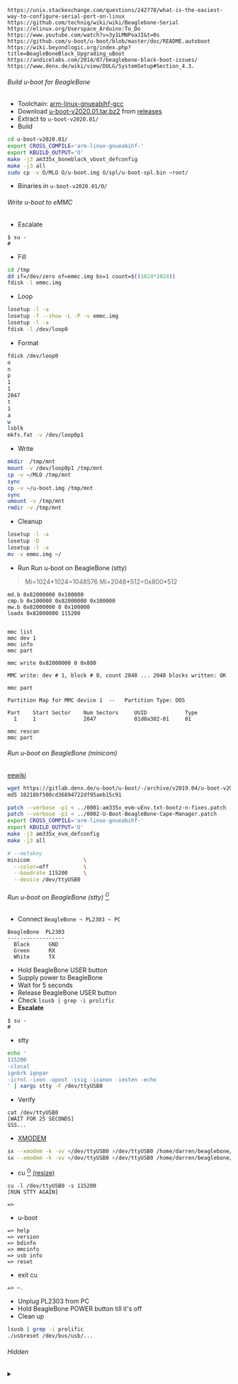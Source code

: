 ```
https://unix.stackexchange.com/questions/242778/what-is-the-easiest-way-to-configure-serial-port-on-linux
https://github.com/techniq/wiki/wiki/Beaglebone-Serial
https://elinux.org/Userspace_Arduino:To_Do
https://www.youtube.com/watch?v=3y1LMNPoaJI&t=0s
https://github.com/u-boot/u-boot/blob/master/doc/README.autoboot
https://wiki.beyondlogic.org/index.php?title=BeagleBoneBlack_Upgrading_uBoot
https://andicelabs.com/2014/07/beaglebone-black-boot-issues/
https://www.denx.de/wiki/view/DULG/SystemSetup#Section_4.3.
```

###### Build u-boot for BeagleBone

* Toolchain: [arm-linux-gnueabihf-gcc](https://aur.archlinux.org/packages/arm-linux-gnueabihf-gcc/)
* Download [u-boot-v2020.01.tar.bz2](https://gitlab.denx.de/u-boot/u-boot/-/archive/v2020.01/u-boot-v2020.01.tar.bz2) from [releases](https://gitlab.denx.de/u-boot/u-boot/-/tags)
* Extract to `u-boot-v2020.01/`
* Build
```bash
cd u-boot-v2020.01/
export CROSS_COMPILE='arm-linux-gnueabihf-'
export KBUILD_OUTPUT='O'
make -j3 am335x_boneblack_vboot_defconfig
make -j3 all
sudo cp -v O/MLO O/u-boot.img O/spl/u-boot-spl.bin ~root/
```
* Binaries in `u-boot-v2020.01/O/`

###### Write u-boot to eMMC
* Escalate
```
$ su -
#
```
* Fill
```bash
cd /tmp
dd if=/dev/zero of=emmc.img bs=1 count=$((1024*1024))
fdisk -l emmc.img
```
* Loop
```bash
losetup -l -a
losetup -f --show -L -P -v emmc.img
losetup -l -a
fdisk -l /dev/loop0
```
* Format
```bash
fdisk /dev/loop0
o
n
p
1
1
2047
t
1
a
w
lsblk
mkfs.fat -v /dev/loop0p1
```
* Write
```bash
mkdir  /tmp/mnt
mount -v /dev/loop0p1 /tmp/mnt
cp -v ~/MLO /tmp/mnt
sync
cp -v ~/u-boot.img /tmp/mnt
sync
umount -v /tmp/mnt
rmdir -v /tmp/mnt
```
* Cleanup
```bash
losetup -l -a
losetup -D
losetup -l -a
mv -v emmc.img ~/
```
* Run Run u-boot on BeagleBone (stty)
> Mi=1024\*1024=1048576
> Mi=2048\*512=0x800\*512
```
md.b 0x82000000 0x100000
cmp.b 0x100000 0x82000000 0x100000
mw.b 0x82000000 0 0x100000
loadx 0x82000000 115200
```
```

mmc list
mmc dev 1
mmc info
mmc part

mmc write 0x82000000 0 0x800

MMC write: dev # 1, block # 0, count 2048 ... 2048 blocks written: OK

mmc part

Partition Map for MMC device 1  --   Partition Type: DOS

Part    Start Sector    Num Sectors     UUID            Type
  1     1               2047            01d0a302-01     01

mmc rescan
mmc part
```

###### Run u-boot on BeagleBone (minicom)

[eewiki](https://www.digikey.com/eewiki/display/linuxonarm/BeagleBone+Black#BeagleBoneBlack-Bootloader:U-Boot)

```bash
wget https://gitlab.denx.de/u-boot/u-boot/-/archive/v2019.04/u-boot-v2019.04.tar.bz2
md5 10218bf500cd36894722df95aeb15c91

patch --verbose -p1 < ../0001-am335x_evm-uEnv.txt-bootz-n-fixes.patch
patch --verbose -p1 < ../0002-U-Boot-BeagleBone-Cape-Manager.patch
export CROSS_COMPILE='arm-linux-gnueabihf-'
export KBUILD_OUTPUT='O'
make -j3 am335x_evm_defconfig
make -j3 all

```

```bash
# --metakey
minicom                 \
  --color=off           \
  --baudrate 115200     \
  --device /dev/ttyUSB0
```

###### Run u-boot on BeagleBone (stty) [<sup>O</sup>](https://www.denx.de/wiki/view/DULG/SystemSetup#Section_4.2.)

* Connect `BeagleBone ~ PL2303 ~ PC`
```
BeagleBone  PL2303
------------------
  Black      GND
  Green      RX
  White      TX
```
* Hold BeagleBone USER button
* Supply power to BeagleBone
* Wait for 5 seconds
* Release BeagleBone USER button
* Check `lsusb | grep -i prolific`
* **Escalate**
```
$ su -
# 
```
* stty
```bash
echo '
115200
-clocal
ignbrk ignpar
-icrnl -ixon -opost -isig -icanon -iexten -echo
' | xargs stty -F /dev/ttyUSB0
```
* Verify
```
cat /dev/ttyUSB0
[WAIT FOR 25 SECONDS]
SSS...
```
* [XMODEM](http://e2e.ti.com/support/processors/f/791/t/803163?Linux-AM3358-Serial-transfer-of-files)
```bash
sx --xmodem -k -vv </dev/ttyUSB0 >/dev/ttyUSB0 /home/darren/beaglebone/u-boot-v2020.01/O/spl/u-boot-spl.bin
sx --xmodem -k -vv </dev/ttyUSB0 >/dev/ttyUSB0 /home/darren/beaglebone/u-boot-v2020.01/O/u-boot.img
```
* cu [<sup>O</sup>](https://access.redhat.com/solutions/209663) [(resize)](https://wiki.archlinux.org/index.php/Working_with_the_serial_console#Troubleshooting)
```
cu -l /dev/ttyUSB0 -s 115200
[RUN STTY AGAIN]

=> 
```
* u-boot
```?
=> help
=> version
=> bdinfo
=> mmcinfo
=> usb info
=> reset
```
* exit cu
```
=> ~.

```
* Unplug PL2303 from PC
* Hold BeagleBone POWER button till it's off
* Clean up
``` bash
lsusb | grep -i prolific
./usbreset /dev/bus/usb/...
```

###### Hidden

<details><summary>&nbsp;</summary>

Example serial port setup that works

stty -aF /dev/ttyUSB0
```
speed 115200 baud; rows 0; columns 0; line = 0;
intr = ^C; quit = ^\; erase = ^?; kill = ^U; eof = ^D; eol = <undef>; eol2 = <undef>; swtch = <undef>; start = ^Q; stop = ^S;
susp = ^Z; rprnt = ^R; werase = ^W; lnext = ^V; discard = ^O; min = 1; time = 0;
-parenb -parodd -cmspar cs8 hupcl -cstopb cread -clocal -crtscts
ignbrk -brkint ignpar -parmrk -inpck -istrip -inlcr -igncr -icrnl -ixon -ixoff -iuclc -ixany -imaxbel -iutf8
-opost -olcuc -ocrnl onlcr -onocr -onlret -ofill -ofdel nl0 cr0 tab0 bs0 vt0 ff0
-isig -icanon -iexten -echo echoe echok -echonl -noflsh -xcase -tostop -echoprt echoctl echoke -flusho -extproc
```

Run u-boot on BeagleBone [(kermit)](http://www.kermitproject.org/) [<sup>O</sup>](https://www.denx.de/wiki/view/DULG/SystemSetup#Section_4.3.)

* Launch ckermit
```
$ su -
# ckermit
C-Kermit>set port /dev/ttyUSB0
C-Kermit>set speed 115200
C-Kermit>set handshake none
C-Kermit>set flow-control none
C-Kermit>set serial 8n1
C-Kermit>connect
[Wait for CCC]
<Ctrl-\> <C>
```
* Send `u-boot-spl.bin` and `u-boot.img`
```
C-Kermit>set protocol xmodem
C-Kermit>set send timeout 90 fixed
C-Kermit>set retry 0
C-Kermit>send /home/darren/beaglebone/u-boot-v2020.01/O/spl/u-boot-spl.bin
C-Kermit>send /home/darren/beaglebone/u-boot-v2020.01/O/u-boot.img
C-Kermit>connect

=> 
```

Misc

```
https://gitlab.denx.de/u-boot/u-boot
Building the Software:
======================

http://infocenter.arm.com/help/index.jsp?topic=/com.arm.doc.set.boards/index.html
./tools/genboardscfg.py -j 3

gitclear

make -j3 vexpress_ca9x4_defconfig

git check-ignore * | xargs file
file * spl/* | grep -v -F -e ASCII -e directory | less -S

find .                      \
-type  f                 -a \
\(                          \
  -iname \*dtb           -o \
  -iname \*bin           -o \
  -iname \*img           -o \
  -iname \*spl           -o \
  -iname \*spl\*bin\*    -o \
  -iname \*spl\*dtb\*    -o \
  -iname \*spl\*img\*    -o \
  -iname \*u-boot        -o \
  -iname \*u-boot\*bin\* -o \
  -iname \*u-boot\*dtb\* -o \
  -iname \*u-boot\*img\* -o \
  -iname mlo\*              \
\)

https://dev.to/rulyrudel/how-to-execute-u-boot-on-qemu-system-arm-2b22
k=./O/u-boot
qemu-system-arm \
  -machine vexpress-a9 \
  -nographic \
  -no-reboot \
  -kernel "$k"

Monitor Commands - Overview:
============================


https://www.qemu.org/docs/master/qemu-doc.html#index-Ctrl_002da-x
Ctrl-a x


https://wiki.archlinux.org/index.php/Working_with_the_serial_console

https://stackoverflow.com/questions/38279621/how-to-send-boot-files-over-uart

http://www.denx.de/wiki/view/DULG/SystemSetup#Section_4.3

http://www.kermitproject.org/onlinebooks/usingckermit3e.pdf
Page 64(74)
8 data bits, No parity, 1 stop bit (8N1)
"SET SERIAL 8N1" == "SET PARITY NONE, SET STOP-BITS 1, SET TERM BYTE 8"


set line /dev/ttyUSB0
set carrier-watch off


robust
set file type bin
set file name lit
set rec pack 1000
set send pack 1000
set window 5


RNDIS

IP & mask

sudo cat /proc/tty/driver/serial

cu \
  --line /dev/ttyUSB0 \
  --parity=none \
  --speed=115200 \
  --debug all \



```

</details>
